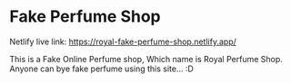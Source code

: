# Fake Perfume Shop

Netlify live link: https://royal-fake-perfume-shop.netlify.app/

This is a Fake Online Perfume shop, Which name is Royal Perfume Shop. Anyone can bye fake perfume using this site... :D